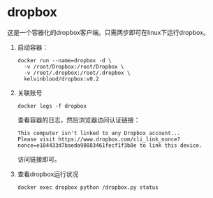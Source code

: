 # dropbox
这是一个容器化的dropbox客户端。只需两步即可在linux下运行dropbox。

1. 启动容器：

   ```
   docker run --name=dropbox -d \
     -v /root/Dropbox:/root/Dropbox \
     -v /root/.dropbox:/root/.dropbox \
     kelvinblood/dropbox:v0.2
   ```

2. 关联账号

   ```
   docker logs -f dropbox
   ```

   查看容器的日志，然后浏览器访问认证链接：

   ```
   This computer isn't linked to any Dropbox account...
   Please visit https://www.dropbox.com/cli_link_nonce?nonce=e184433d7baeda90883461fecf1f3b8e to link this device.
   ```

   访问链接即可。

3. 查看dropbox运行状况

   ```
   docker exec dropbox python /dropbox.py status
   ```